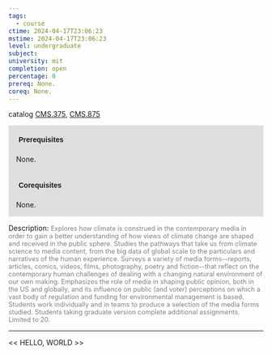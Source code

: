 ```yaml
---
tags:
  - course
ctime: 2024-04-17T23:06:23
mstime: 2024-04-17T23:06:23
level: undergraduate
subject: 
university: mit
completion: open
percentage: 0
prereq: None.
coreq: None.
---
```


catalog [CMS.375](http://student.mit.edu/catalog/mCMSa.html#CMS.375), [CMS.875](http://student.mit.edu/catalog/mCMSa.html#CMS.875)

<span style="display: block; padding: 15px; background-color: rgb(100, 100, 100, 0.2);"><font id="m_prereq71_0" style="display: block; font-family: Arial, sans-serif; font-weight: bold; padding: 5px">Prerequisites</font><br><span id="prereq71_0">None.</span></span>
<span style="display: block; padding: 15px; background-color: rgb(100, 100, 100, 0.2);"><font id="m_coreq71_0" style="display: block; font-family: Arial, sans-serif; font-weight: bold; padding: 5px">Corequisites</font><br><span id="coreq71_0">None.</span></span>

<font style="">Description:</font>
<font style="color: grey; font-size: 0.8rem;">Explores how climate is construed in the contemporary media in order to gain a better understanding of how views of climate change are shaped and received in the public sphere. Studies the pathways that take us from climate science to media content, from the big data of global scale to the particulars and narratives of the human experience. Surveys a variety of media forms--reports, articles, comics, videos, films, photography, poetry and fiction--that reflect on the contemporary human challenges of dealing with a changing natural environment of our own making. Emphasizes the role of media in shaping public opinion, both in the US and globally, and its influence on public (and voter) perceptions on which a vast body of regulation and funding for environmental management is based. Students work individually and in teams to produce a selection of the media forms studied. Students taking graduate version complete additional assignments. Limited to 20.</font>



---

<< HELLO, WORLD >>
